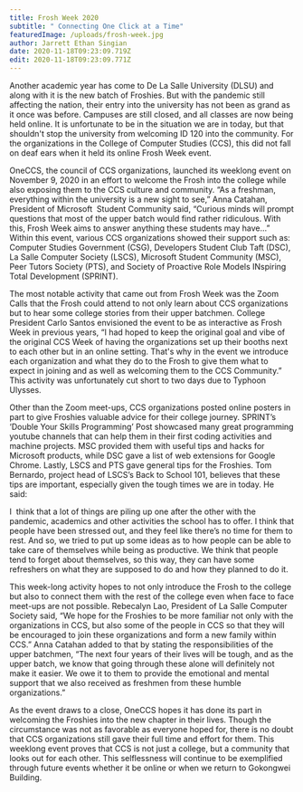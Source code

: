 ```yaml
---
title: Frosh Week 2020
subtitle: " Connecting One Click at a Time"
featuredImage: /uploads/frosh-week.jpg
author: Jarrett Ethan Singian
date: 2020-11-18T09:23:09.719Z
edit: 2020-11-18T09:23:09.771Z
---
```

<!--StartFragment-->

Another academic year has come to De La Salle University (DLSU) and along with it is the new batch of Froshies. But with the pandemic still affecting the nation, their entry into the university has not been as grand as it once was before. Campuses are still closed, and all classes are now being held online. It is unfortunate to be in the situation we are in today, but that shouldn't stop the university from welcoming ID 120 into the community. For the organizations in the College of Computer Studies (CCS), this did not fall on deaf ears when it held its online Frosh Week event. 

OneCCS, the council of CCS organizations, launched its weeklong event on November 9, 2020 in an effort to welcome the Frosh into the college while also exposing them to the CCS culture and community. “As a freshman, everything within the university is a new sight to see,” Anna Catahan, President of Microsoft  Student Community said, “Curious minds will prompt questions that most of the upper batch would find rather ridiculous. With this, Frosh Week aims to answer anything these students may have...” Within this event, various CCS organizations showed their support such as: Computer Studies Government (CSG), Developers Student Club Taft (DSC), La Salle Computer Society (LSCS), Microsoft Student Community (MSC), Peer Tutors Society (PTS), and Society of Proactive Role Models INspiring Total Development (SPRINT).

The most notable activity that came out from Frosh Week was the Zoom Calls that the Frosh could attend to not only learn about CCS organizations but to hear some college stories from their upper batchmen. College President Carlo Santos envisioned the event to be as interactive as Frosh Week in previous years, “I had hoped to keep the original goal and vibe of the original CCS Week of having the organizations set up their booths next to each other but in an online setting. That's why in the event we introduce each organization and what they do to the Frosh to give them what to expect in joining and as well as welcoming them to the CCS Community.” This activity was unfortunately cut short to two days due to Typhoon Ulysses. 

Other than the Zoom meet-ups, CCS organizations posted online posters in part to give Froshies valuable advice for their college journey. SPRINT’s ‘Double Your Skills Programming’ Post showcased many great programming youtube channels that can help them in their first coding activities and machine projects. MSC provided them with useful tips and hacks for Microsoft products, while DSC gave a list of web extensions for Google Chrome. Lastly, LSCS and PTS gave general tips for the Froshies. Tom Bernardo, project head of LSCS’s Back to School 101, believes that these tips are important, especially given the tough times we are in today. He said: 

 I  think that a lot of things are piling up one after the other with the pandemic, academics and other activities the school has to offer. I think that people have been stressed out, and they feel like there’s no time for them to rest. And so, we tried to put up some ideas as to how people can be able to take care of themselves while being as productive. We think that people tend to forget about themselves, so this way, they can have some refreshers on what they are supposed to do and how they planned to do it.

 This week-long activity hopes to not only introduce the Frosh to the college but also to connect them with the rest of the college even when face to face meet-ups are not possible. Rebecalyn Lao, President of La Salle Computer Society said, “We hope for the Froshies to be more familiar not only with the organizations in CCS, but also some of the people in CCS so that they will be encouraged to join these organizations and form a new family within CCS.” Anna Catahan added to that by stating the responsibilities of the upper batchmen, “The next four years of their lives will be tough, and as the upper batch, we know that going through these alone will definitely not make it easier. We owe it to them to provide the emotional and mental support that we also received as freshmen from these humble organizations.”

As the event draws to a close, OneCCS hopes it has done its part in welcoming the Froshies into the new chapter in their lives. Though the circumstance was not as favorable as everyone hoped for, there is no doubt that CCS organizations still gave their full time and effort for them. This weeklong event proves that CCS is not just a college, but a community that looks out for each other. This selflessness will continue to be exemplified through future events whether it be online or when we return to Gokongwei Building.

<!--EndFragment-->